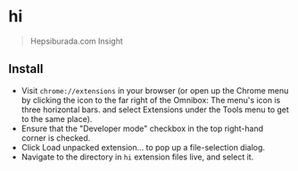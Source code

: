 # hi
> Hepsiburada.com Insight

## Install

- Visit ``chrome://extensions`` in your browser (or open up the Chrome menu by clicking the icon to the far right of the Omnibox:  The menu's icon is three horizontal bars. and select Extensions under the Tools menu to get to the same place).
- Ensure that the "Developer mode" checkbox in the top right-hand corner is checked.
- Click Load unpacked extension… to pop up a file-selection dialog.
- Navigate to the directory in ``hi`` extension files live, and select it.
